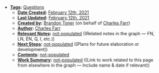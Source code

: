 - **[Tags](<Tags.md>):** [Questions](<Questions.md>)
    - **[Date Created](<Date Created.md>):** [February 12th, 2021](<February 12th, 2021.md>)
    - **[Last Updated](<Last Updated.md>):** [February 12th, 2021](<February 12th, 2021.md>)
    - **[Created by](<Created by.md>):** [Brandon Toner](<Brandon Toner.md>) (on behalf of [Charles Farr](<Charles Farr.md>))
    - **[Author](<Author.md>):** [Charles Farr](<Charles Farr.md>)
    - **[Relevant Notes](<Relevant Notes.md>):** [not-populated](<not-populated.md>) ((Related notes in the graph — FN, LN, EN, Q, I, etc.))
    - **[Next Steps](<Next Steps.md>):** [not-populated](<not-populated.md>) ((Plans for future elaboration or development))
    - **[Contents](<Contents.md>):** [not-populated](<not-populated.md>)
    - **[Work Summary](<Work Summary.md>):** [not-populated](<not-populated.md>) ((Link to work related to this page from elsewhere in the graph — Include name & date if relevant))
